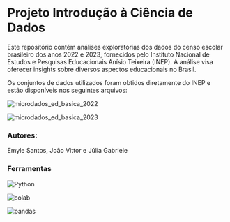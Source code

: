 

# Projeto Introdução à Ciência de Dados

Este repositório contém análises exploratórias dos dados do censo escolar brasileiro dos anos 2022 e 2023, fornecidos pelo Instituto Nacional de Estudos e Pesquisas Educacionais Anísio Teixeira (INEP). A análise visa oferecer insights sobre diversos aspectos educacionais no Brasil.

Os conjuntos de dados utilizados foram obtidos diretamente do INEP e estão disponíveis nos seguintes arquivos:

![microdados_ed_basica_2022](https://img.shields.io/badge/microdados_ed_basica_2022.csv:%20Dados%20do%20censo%20escolar%20de%202022.-black)

![microdados_ed_basica_2023](https://img.shields.io/badge/microdados_ed_basica_2023.csv:%20Dados%20do%20censo%20escolar%20de%202023.-blue)

### Autores: 
Emyle Santos, João Vittor e Júlia Gabriele
### Ferramentas
![Python](https://img.shields.io/badge/python-3670A0?style=for-the-badge&logo=python&logoColor=ffdd54) 

![colab](https://img.shields.io/badge/colab-white?style=for-the-badge&logo=googlecolab)

![pandas](https://img.shields.io/badge/pandas-black?style=for-the-badge&logo=pandas)
